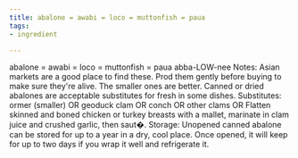 ```yaml
---
title: abalone = awabi = loco = muttonfish = paua
tags:
- ingredient

---
```

abalone = awabi = loco = muttonfish = paua abba-LOW-nee Notes: Asian markets are a good place to find these. Prod them gently before buying to make sure they're alive. The smaller ones are better. Canned or dried abalones are acceptable substitutes for fresh in some dishes. Substitutes: ormer (smaller) OR geoduck clam OR conch OR other clams OR Flatten skinned and boned chicken or turkey breasts with a mallet, marinate in clam juice and crushed garlic, then saut�. Storage: Unopened canned abalone can be stored for up to a year in a dry, cool place. Once opened, it will keep for up to two days if you wrap it well and refrigerate it.
